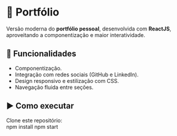 # 💼 Portfólio
Versão moderna do **portfólio pessoal**, desenvolvida com **ReactJS**, aproveitando a componentização e maior interatividade.


## 🚀 Funcionalidades
- Componentização.  
- Integração com redes sociais (GitHub e LinkedIn).  
- Design responsivo e estilização com CSS.  
- Navegação fluida entre seções.   


## ▶️ Como executar
Clone este repositório:  
   npm install
   npm start 

